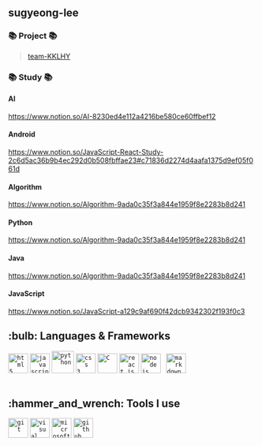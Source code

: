 
## sugyeong-lee

### 📚 Project 📚
> [team-KKLHY](https://github.com/sugyeong-lee/team-KKLHY.git)  

### 📚 Study 📚
#### AI
https://www.notion.so/AI-8230ed4e112a4216be580ce60ffbef12
#### Android
https://www.notion.so/JavaScript-React-Study-2c6d5ac36b9b4ec292d0b508fbffae23#c71836d2274d4aafa1375d9ef05f061d
#### Algorithm
https://www.notion.so/Algorithm-9ada0c35f3a844e1959f8e2283b8d241
#### Python
https://www.notion.so/Algorithm-9ada0c35f3a844e1959f8e2283b8d241
#### Java
https://www.notion.so/Algorithm-9ada0c35f3a844e1959f8e2283b8d241
#### JavaScript
https://www.notion.so/JavaScript-a129c9af690f42dcb9342302f193f0c3
   
<h2>:bulb: Languages & Frameworks</h2>
<code><img title="HTML 5" alt="html5" width="40px" src="https://cdn.jsdelivr.net/gh/devicons/devicon/icons/html5/html5-original.svg" /></code>
<code><img title="JavaScript" alt="javascript" width="40px" src="https://cdn.jsdelivr.net/gh/devicons/devicon/icons/javascript/javascript-original.svg" /></code>
<code><img title="Python" alt="python" width="45px" src="https://cdn.jsdelivr.net/gh/devicons/devicon/icons/python/python-original.svg" /></code>
<code><img title="CSS 3" alt="css 3" width="40px" src="https://cdn.jsdelivr.net/gh/devicons/devicon/icons/css3/css3-original.svg" /></code>
<code><img title="C" alt="C" width="40px" src="https://cdn.jsdelivr.net/gh/devicons/devicon/icons/c/c-original.svg" /></code>
<code><img title="ReactJS" alt="react js" width="40px" src="https://cdn.jsdelivr.net/gh/devicons/devicon/icons/react/react-original.svg" /></code>
<code><img title="NodeJS" alt="node js" width="40px" src="https://cdn.jsdelivr.net/gh/devicons/devicon/icons/nodejs/nodejs-original.svg" /></code>
<code> <img title="Markdown" alt="markdown" width="40px" src="https://cdn.jsdelivr.net/gh/devicons/devicon/icons/markdown/markdown-original.svg" /></code>
</br></br>


<h2>:hammer_and_wrench: Tools I use</h2>
<code><img title="Git" alt="git" width="40px" src="https://cdn.jsdelivr.net/gh/devicons/devicon/icons/git/git-original.svg" /></code>
<code><img title="VS Code" alt="visual studio code" width="40px" src="https://cdn.jsdelivr.net/gh/devicons/devicon/icons/vscode/vscode-original.svg" /></code>
<code><img title="MS Windows" alt="microsoft windows" width="40px" src="https://cdn.jsdelivr.net/gh/devicons/devicon/icons/windows8/windows8-original.svg" /></code>
<code><img title="GitHub" alt="github" width="40px" src="https://cdn.jsdelivr.net/gh/devicons/devicon/icons/github/github-original.svg" /></code>
</br></br>
